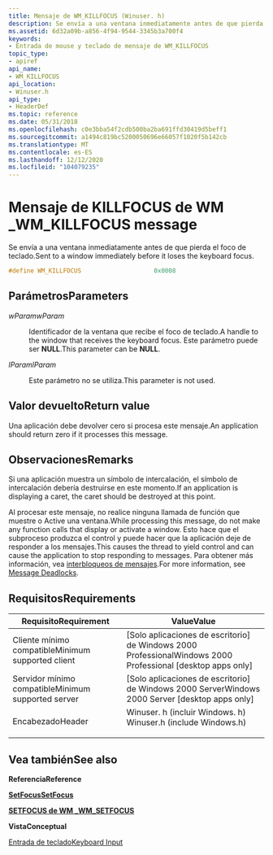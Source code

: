 ```yaml
---
title: Mensaje de WM_KILLFOCUS (Winuser. h)
description: Se envía a una ventana inmediatamente antes de que pierda el foco de teclado.
ms.assetid: 6d32a09b-a856-4f94-9544-3345b3a700f4
keywords:
- Entrada de mouse y teclado de mensaje de WM_KILLFOCUS
topic_type:
- apiref
api_name:
- WM_KILLFOCUS
api_location:
- Winuser.h
api_type:
- HeaderDef
ms.topic: reference
ms.date: 05/31/2018
ms.openlocfilehash: c0e3bba54f2cdb500ba2ba691ffd30419d5beff1
ms.sourcegitcommit: a1494c819bc5200050696e66057f1020f5b142cb
ms.translationtype: MT
ms.contentlocale: es-ES
ms.lasthandoff: 12/12/2020
ms.locfileid: "104079235"
---
```

# <a name="wm_killfocus-message"></a><span data-ttu-id="71cda-104">Mensaje de KILLFOCUS de WM \_</span><span class="sxs-lookup"><span data-stu-id="71cda-104">WM\_KILLFOCUS message</span></span>

<span data-ttu-id="71cda-105">Se envía a una ventana inmediatamente antes de que pierda el foco de teclado.</span><span class="sxs-lookup"><span data-stu-id="71cda-105">Sent to a window immediately before it loses the keyboard focus.</span></span>


```C++
#define WM_KILLFOCUS                    0x0008
```



## <a name="parameters"></a><span data-ttu-id="71cda-106">Parámetros</span><span class="sxs-lookup"><span data-stu-id="71cda-106">Parameters</span></span>

<dl> <dt>

<span data-ttu-id="71cda-107">*wParam*</span><span class="sxs-lookup"><span data-stu-id="71cda-107">*wParam*</span></span> 
</dt> <dd>

<span data-ttu-id="71cda-108">Identificador de la ventana que recibe el foco de teclado.</span><span class="sxs-lookup"><span data-stu-id="71cda-108">A handle to the window that receives the keyboard focus.</span></span> <span data-ttu-id="71cda-109">Este parámetro puede ser **NULL**.</span><span class="sxs-lookup"><span data-stu-id="71cda-109">This parameter can be **NULL**.</span></span>

</dd> <dt>

<span data-ttu-id="71cda-110">*lParam*</span><span class="sxs-lookup"><span data-stu-id="71cda-110">*lParam*</span></span> 
</dt> <dd>

<span data-ttu-id="71cda-111">Este parámetro no se utiliza.</span><span class="sxs-lookup"><span data-stu-id="71cda-111">This parameter is not used.</span></span>

</dd> </dl>

## <a name="return-value"></a><span data-ttu-id="71cda-112">Valor devuelto</span><span class="sxs-lookup"><span data-stu-id="71cda-112">Return value</span></span>

<span data-ttu-id="71cda-113">Una aplicación debe devolver cero si procesa este mensaje.</span><span class="sxs-lookup"><span data-stu-id="71cda-113">An application should return zero if it processes this message.</span></span>

## <a name="remarks"></a><span data-ttu-id="71cda-114">Observaciones</span><span class="sxs-lookup"><span data-stu-id="71cda-114">Remarks</span></span>

<span data-ttu-id="71cda-115">Si una aplicación muestra un símbolo de intercalación, el símbolo de intercalación debería destruirse en este momento.</span><span class="sxs-lookup"><span data-stu-id="71cda-115">If an application is displaying a caret, the caret should be destroyed at this point.</span></span>

<span data-ttu-id="71cda-116">Al procesar este mensaje, no realice ninguna llamada de función que muestre o Active una ventana.</span><span class="sxs-lookup"><span data-stu-id="71cda-116">While processing this message, do not make any function calls that display or activate a window.</span></span> <span data-ttu-id="71cda-117">Esto hace que el subproceso produzca el control y puede hacer que la aplicación deje de responder a los mensajes.</span><span class="sxs-lookup"><span data-stu-id="71cda-117">This causes the thread to yield control and can cause the application to stop responding to messages.</span></span> <span data-ttu-id="71cda-118">Para obtener más información, vea [interbloqueos de mensajes](/windows/desktop/winmsg/about-messages-and-message-queues).</span><span class="sxs-lookup"><span data-stu-id="71cda-118">For more information, see [Message Deadlocks](/windows/desktop/winmsg/about-messages-and-message-queues).</span></span>

## <a name="requirements"></a><span data-ttu-id="71cda-119">Requisitos</span><span class="sxs-lookup"><span data-stu-id="71cda-119">Requirements</span></span>



| <span data-ttu-id="71cda-120">Requisito</span><span class="sxs-lookup"><span data-stu-id="71cda-120">Requirement</span></span> | <span data-ttu-id="71cda-121">Value</span><span class="sxs-lookup"><span data-stu-id="71cda-121">Value</span></span> |
|-------------------------------------|----------------------------------------------------------------------------------------------------------|
| <span data-ttu-id="71cda-122">Cliente mínimo compatible</span><span class="sxs-lookup"><span data-stu-id="71cda-122">Minimum supported client</span></span><br/> | <span data-ttu-id="71cda-123">\[Solo aplicaciones de escritorio\] de Windows 2000 Professional</span><span class="sxs-lookup"><span data-stu-id="71cda-123">Windows 2000 Professional \[desktop apps only\]</span></span><br/>                                               |
| <span data-ttu-id="71cda-124">Servidor mínimo compatible</span><span class="sxs-lookup"><span data-stu-id="71cda-124">Minimum supported server</span></span><br/> | <span data-ttu-id="71cda-125">\[Solo aplicaciones de escritorio\] de Windows 2000 Server</span><span class="sxs-lookup"><span data-stu-id="71cda-125">Windows 2000 Server \[desktop apps only\]</span></span><br/>                                                     |
| <span data-ttu-id="71cda-126">Encabezado</span><span class="sxs-lookup"><span data-stu-id="71cda-126">Header</span></span><br/>                   | <dl> <span data-ttu-id="71cda-127"><dt>Winuser. h (incluir Windows. h)</dt></span><span class="sxs-lookup"><span data-stu-id="71cda-127"><dt>Winuser.h (include Windows.h)</dt></span></span> </dl> |



## <a name="see-also"></a><span data-ttu-id="71cda-128">Vea también</span><span class="sxs-lookup"><span data-stu-id="71cda-128">See also</span></span>

<dl> <dt>

<span data-ttu-id="71cda-129">**Referencia**</span><span class="sxs-lookup"><span data-stu-id="71cda-129">**Reference**</span></span>
</dt> <dt>

[<span data-ttu-id="71cda-130">**SetFocus**</span><span class="sxs-lookup"><span data-stu-id="71cda-130">**SetFocus**</span></span>](/windows/win32/api/winuser/nf-winuser-setfocus)
</dt> <dt>

[<span data-ttu-id="71cda-131">**SETFOCUS de WM \_**</span><span class="sxs-lookup"><span data-stu-id="71cda-131">**WM\_SETFOCUS**</span></span>](wm-setfocus.md)
</dt> <dt>

<span data-ttu-id="71cda-132">**Vista**</span><span class="sxs-lookup"><span data-stu-id="71cda-132">**Conceptual**</span></span>
</dt> <dt>

[<span data-ttu-id="71cda-133">Entrada de teclado</span><span class="sxs-lookup"><span data-stu-id="71cda-133">Keyboard Input</span></span>](keyboard-input.md)
</dt> </dl>

 

